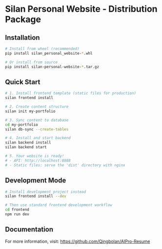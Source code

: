 # Silan Personal Website - Distribution Package

## Installation

```bash
# Install from wheel (recommended)
pip install silan_personal_website-*.whl

# Or install from source
pip install silan-personal-website-*.tar.gz
```

## Quick Start

```bash
# 1. Install frontend template (static files for production)
silan frontend install

# 2. Create content structure
silan init my-portfolio

# 3. Sync content to database
cd my-portfolio
silan db-sync --create-tables

# 4. Install and start backend
silan backend install
silan backend start

# 5. Your website is ready!
# - API: http://localhost:8888
# - Static files: serve the 'dist' directory with nginx
```

## Development Mode

```bash
# Install development project instead
silan frontend install --dev

# Then use standard frontend development workflow
cd frontend
npm run dev
```

## Documentation

For more information, visit: https://github.com/Qingbolan/AIPro-Resume
